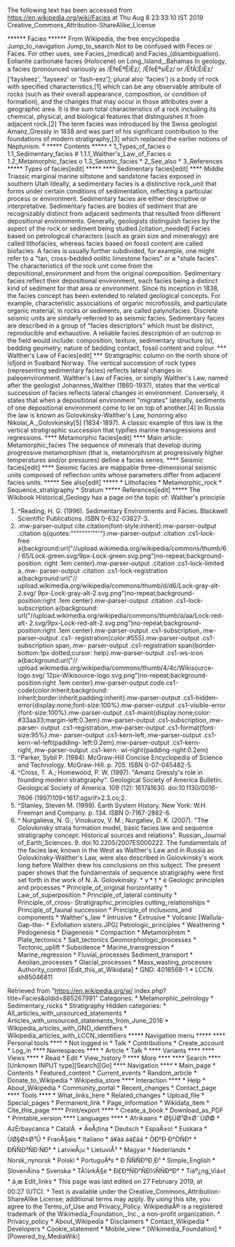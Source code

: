 The following text has been accessed from https://en.wikipedia.org/wiki/Facies at Thu Aug 8 23:33:10 IST 2019
Creative_Commons_Attribution-ShareAlike_License





















****** Facies ******
From Wikipedia, the free encyclopedia
Jump_to_navigation Jump_to_search
Not to be confused with Feces or Faces. For other uses, see Facies_(medical)
and Facies_(disambiguation).
Eolianite carbonate facies (Holocene) on Long_Island,_Bahamas
In geology, a facies (pronounced variously as /ËfeÉªÊiËz/, /ËfeÉªsiËz/ or
/ËfÃ¦ÊiËz/ ['faysheez', 'fayseez' or 'fash-eez']; plural also 'facies') is a
body of rock with specified characteristics,[1] which can be any observable
attribute of rocks (such as their overall appearance, composition, or condition
of formation), and the changes that may occur in those attributes over a
geographic area. It is the sum total characteristics of a rock including its
chemical, physical, and biological features that distinguishes it from adjacent
rock.[2]
The term facies was introduced by the Swiss geologist Amanz_Gressly in 1838 and
was part of his significant contribution to the foundations of modern
stratigraphy,[3] which replaced the earlier notions of Neptunism.
⁰
***** Contents *****
    * 1_Types_of_facies
          o 1.1_Sedimentary_facies
                # 1.1.1_Walther's_Law_of_Facies
          o 1.2_Metamorphic_facies
          o 1.3_Seismic_facies
    * 2_See_also
    * 3_References
***** Types of facies[edit] *****
**** Sedimentary facies[edit] ****
Middle Triassic marginal marine siltstone and sandstone facies exposed in
southern Utah
Ideally, a sedimentary facies is a distinctive rock_unit that forms under
certain conditions of sedimentation, reflecting a particular process or
environment. Sedimentary facies are either descriptive or interpretative.
Sedimentary facies are bodies of sediment that are recognizably distinct from
adjacent sediments that resulted from different depositional environments.
Generally, geologists distinguish facies by the aspect of the rock or sediment
being studied.[citation_needed] Facies based on petrological characters (such
as grain size and mineralogy) are called lithofacies, whereas facies based on
fossil content are called biofacies.
A facies is usually further subdivided, for example, one might refer to a "tan,
cross-bedded oolitic limestone facies" or a "shale facies". The characteristics
of the rock unit come from the depositional_environment and from the original
composition. Sedimentary facies reflect their depositional environment, each
facies being a distinct kind of sediment for that area or environment.
Since its inception in 1838, the facies concept has been extended to related
geological concepts. For example, characteristic associations of organic
microfossils, and particulate organic material, in rocks or sediments, are
called palynofacies. Discrete seismic units are similarly referred to as
seismic facies.
Sedimentary facies are described in a group of "facies descriptors" which must
be distinct, reproducible and exhaustive. A reliable facies description of an
outcrop in the field would include: composition, texture, sedimentary structure
(s), bedding geometry, nature of bedding contact, fossil content and colour.
*** Walther's Law of Facies[edit] ***
Stratigraphic column on the north shore of Isfjord in Svalbard Norway. The
vertical succession of rock types (representing sedimentary facies) reflects
lateral changes in paleoenvironment.
Walther's Law of Facies, or simply Walther's Law, named after the geologist
Johannes_Walther (1860-1937), states that the vertical succession of facies
reflects lateral changes in environment. Conversely, it states that when a
depositional environment "migrates" laterally, sediments of one depositional
environment come to lie on top of another.[4] In Russia the law is known as
Golovkinsky-Walther's Law, honoring also Nikolai_A._Golovkinsky[5] (1834-1897).
A classic example of this law is the vertical stratigraphic succession that
typifies marine transgressions and regressions.
**** Metamorphic facies[edit] ****
Main article: Metamorphic_facies
The sequence of minerals that develop during progressive metamorphism (that is,
metamorphism at progressively higher temperatures and/or pressures) define a
facies series.
**** Seismic facies[edit] ****
Seismic facies are mappable three-dimensional seismic units composed of
reflection units whose parameters differ from adjacent facies units.
***** See also[edit] *****
    * Lithofacies
    * Metamorphic_rock
    * Sequence_stratigraphy
    * Stratum
***** References[edit] *****
 The Wikibook Historical_Geology has a page on the topic of: Walther's
 principle
   1. ^Reading, H. G. (1996). Sedimentary Environments and Facies. Blackwell
      Scientific Publications. ISBN 0-632-03627-3.
   2. .mw-parser-output cite.citation{font-style:inherit}.mw-parser-output
      .citation q{quotes:"\"""\"""'""'"}.mw-parser-output .citation .cs1-lock-
      free a{background:url("//upload.wikimedia.org/wikipedia/commons/thumb/6/
      65/Lock-green.svg/9px-Lock-green.svg.png")no-repeat;background-position:
      right .1em center}.mw-parser-output .citation .cs1-lock-limited a,.mw-
      parser-output .citation .cs1-lock-registration a{background:url("//
      upload.wikimedia.org/wikipedia/commons/thumb/d/d6/Lock-gray-alt-2.svg/
      9px-Lock-gray-alt-2.svg.png")no-repeat;background-position:right .1em
      center}.mw-parser-output .citation .cs1-lock-subscription a{background:
      url("//upload.wikimedia.org/wikipedia/commons/thumb/a/aa/Lock-red-alt-
      2.svg/9px-Lock-red-alt-2.svg.png")no-repeat;background-position:right
      .1em center}.mw-parser-output .cs1-subscription,.mw-parser-output .cs1-
      registration{color:#555}.mw-parser-output .cs1-subscription span,.mw-
      parser-output .cs1-registration span{border-bottom:1px dotted;cursor:
      help}.mw-parser-output .cs1-ws-icon a{background:url("//
      upload.wikimedia.org/wikipedia/commons/thumb/4/4c/Wikisource-logo.svg/
      12px-Wikisource-logo.svg.png")no-repeat;background-position:right .1em
      center}.mw-parser-output code.cs1-code{color:inherit;background:
      inherit;border:inherit;padding:inherit}.mw-parser-output .cs1-hidden-
      error{display:none;font-size:100%}.mw-parser-output .cs1-visible-error
      {font-size:100%}.mw-parser-output .cs1-maint{display:none;color:
      #33aa33;margin-left:0.3em}.mw-parser-output .cs1-subscription,.mw-parser-
      output .cs1-registration,.mw-parser-output .cs1-format{font-size:95%}.mw-
      parser-output .cs1-kern-left,.mw-parser-output .cs1-kern-wl-left{padding-
      left:0.2em}.mw-parser-output .cs1-kern-right,.mw-parser-output .cs1-kern-
      wl-right{padding-right:0.2em}
   3. ^Parker, Sybil P. (1984). McGraw-Hill Concise Encyclopedia of Science and
      Technology. McGraw-Hill. p. 705. ISBN 0-07-045482-5.
   4. ^Cross, T. A.; Homewood, P. W. (1997). "Amanz Gressly's role in founding
      modern stratigraphy". Geological Society of America Bulletin. Geological
      Society of America. 109 (12): 1617â1630. doi:10.1130/0016-7606
      (1997)109<1617:agsrif>2.3.co;2.
   5. ^Stanley, Steven M. (1999). Earth System History. New York: W.H. Freeman
      and Company. p. 134. ISBN 0-7167-2882-6.
   6. ^ Nurgalieva, N. G.; Vinokurov, V. M.; Nurgaliev, D. K. (2007). "The
      Golovkinsky strata formation model, basic facies law and sequence
      stratigraphy concept: Historical sources and relations". Russian_Journal
      of_Earth_Sciences. 9. doi:10.2205/2007ES000222. The fundamentals of the
      facies law, known in the West as Walther's Law and in Russia as
      Golovkinsky-Walther's Law, were also described in Golovkinsky's work long
      before Walther drew his conclusions on this subject. The present paper
      shows that the fundamentals of sequence stratigraphy were first set forth
      in the work of N. A. Golovkinsky.
    * v
    * t
    * e
Geologic principles and processes
                             * Principle_of_original
                               horizontality
                             * Law_of_superposition
                             * Principle_of_lateral
                               continuity
                             * Principle_of_cross-
Stratigraphic_principles       cutting_relationships
                             * Principle_of_faunal
                               succession
                             * Principle_of
                               inclusions_and
                               components
                             * Walther's_law
                             * Intrusive
                             * Extrusive
                             * Volcanic               [Wallula-Gap-the-
                             * Exfoliation            sisters.JPG]
Petrologic_principles        * Weathering
                             * Pedogenesis
                             * Diagenesis
                             * Compaction
                             * Metamorphism
                             * Plate_tectonics
                             * Salt_tectonics
Geomorphologic_processes     * Tectonic_uplift
                             * Subsidence
                             * Marine_transgression
                             * Marine_regression
                             * Fluvial_processes
Sediment_transport           * Aeolian_processes
                             * Glacial_processes
                             * Mass_wasting_processes
Authority_control [Edit_this_at_Wikidata]     * GND: 4016568-1
                                              * LCCN: sh85046811

Retrieved from "https://en.wikipedia.org/w/
index.php?title=Facies&oldid=885267991"
Categories:
    * Metamorphic_petrology
    * Sedimentary_rocks
    * Stratigraphy
Hidden categories:
    * All_articles_with_unsourced_statements
    * Articles_with_unsourced_statements_from_June_2016
    * Wikipedia_articles_with_GND_identifiers
    * Wikipedia_articles_with_LCCN_identifiers
***** Navigation menu *****
**** Personal tools ****
    * Not logged in
    * Talk
    * Contributions
    * Create_account
    * Log_in
**** Namespaces ****
    * Article
    * Talk
⁰
**** Variants ****
**** Views ****
    * Read
    * Edit
    * View_history
⁰
**** More ****
**** Search ****
[Unknown INPUT type][Search][Go]
**** Navigation ****
    * Main_page
    * Contents
    * Featured_content
    * Current_events
    * Random_article
    * Donate_to_Wikipedia
    * Wikipedia_store
**** Interaction ****
    * Help
    * About_Wikipedia
    * Community_portal
    * Recent_changes
    * Contact_page
**** Tools ****
    * What_links_here
    * Related_changes
    * Upload_file
    * Special_pages
    * Permanent_link
    * Page_information
    * Wikidata_item
    * Cite_this_page
**** Print/export ****
    * Create_a_book
    * Download_as_PDF
    * Printable_version
**** Languages ****
    * Afrikaans
    * Ø§ÙØ¹Ø±Ø¨ÙØ©
    * AzÉrbaycanca
    * CatalÃ 
    * ÄeÅ¡tina
    * Deutsch
    * EspaÃ±ol
    * Euskara
    * ÙØ§Ø±Ø³Û
    * FranÃ§ais
    * Italiano
    * á¥áá áá£áá
    * ÒÐ°Ð·Ð°ÒÑÐ°
    * ÐÑÑÐ³ÑÐ·ÑÐ°
    * LatvieÅ¡u
    * LietuviÅ³
    * Magyar
    * Nederlands
    * Norsk_nynorsk
    * Polski
    * PortuguÃªs
    * Ð ÑÑÑÐºÐ¸Ð¹
    * Simple_English
    * SlovenÄina
    * Svenska
    * TÃ¼rkÃ§e
    * Ð£ÐºÑÐ°ÑÐ½ÑÑÐºÐ°
    * Tiáº¿ng_Viá»t
    * ä¸­æ
Edit_links
    * This page was last edited on 27 February 2019, at 00:27 (UTC).
    * Text is available under the Creative_Commons_Attribution-ShareAlike
      License; additional terms may apply. By using this site, you agree to the
      Terms_of_Use and Privacy_Policy. WikipediaÂ® is a registered trademark of
      the Wikimedia_Foundation,_Inc., a non-profit organization.
    * Privacy_policy
    * About_Wikipedia
    * Disclaimers
    * Contact_Wikipedia
    * Developers
    * Cookie_statement
    * Mobile_view
    * [Wikimedia_Foundation]
    * [Powered_by_MediaWiki]
